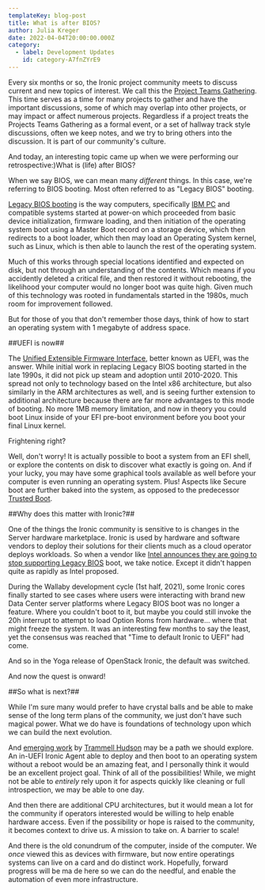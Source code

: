 ```yaml
---
templateKey: blog-post
title: What is after BIOS?
author: Julia Kreger
date: 2022-04-04T20:00:00.000Z
category:
  - label: Development Updates
    id: category-A7fnZYrE9
---
```


Every six months or so, the Ironic project community meets to discuss current and new topics of interest. We call this the [Project Teams Gathering](https://ptg.opendev.org/). This time serves as a time for many projects to gather and have the important discussions, some of which may overlap into other projects, or may impact or affect numerous projects. Regardless if a project treats the Projects Teams Gathering as a formal event, or a set of hallway track style discussions, often we keep notes, and we try to bring others into the discussion. It is part of our community's culture.

And today, an interesting topic came up when we were performing our retrospective:)What is (life) after BIOS?

When we say BIOS, we can mean many *different* things. In this case, we're referring to BIOS booting. Most often referred to as "Legacy BIOS" booting.

[Legacy BIOS booting](https://en.wikipedia.org/wiki/BIOS#Boot_process) is the way computers, specifically [IBM PC](https://en.wikipedia.org/wiki/IBM_Personal_Computer) and compatible systems started at power-on which proceeded from basic device initialization, firmware loading, and then initiation of the operating system boot using a Master Boot record on a storage device, which then redirects to a boot loader, which then may load an Operating System kernel, such as Linux, which is then able to launch the rest of the operating system.

Much of this works through special locations identified and expected on disk, but not through an understanding of the contents. Which means if you accidently deleted a critical file, and then restored it without rebooting, the likelihood your computer would no longer boot was quite high. Given much of this technology was rooted in fundamentals started in the 1980s, much room for improvement followed.

But for those of you that don't remember those days, think of how to start an operating system with 1 megabyte of address space.

##UEFI is now##

The [Unified Extensible Firmware Interface](https://en.wikipedia.org/wiki/Unified_Extensible_Firmware_Interface), better known as UEFI, was the answer. While initial work in replacing Legacy BIOS booting started in the late 1990s, it did not pick up steam and adoption until 2010-2020. This spread not only to technology based on the Intel x86 architecture, but also similarly in the ARM architectures as well, and is seeing further extension to additional architecture because there are far more advantages to this mode of booting. No more 1MB memory limitation, and now in theory you could boot Linux inside of your EFI pre-boot environment before you boot your final Linux kernel.

Frightening right?

Well, don't worry! It is actually possible to boot a system from an EFI shell, or explore the contents on disk to discover what exactly is going on. And if your lucky, you may have some graphical tools available as well before your computer is even running an operating system. Plus! Aspects like Secure boot are further baked into the system, as opposed to the predecessor [Trusted Boot](https://wiki.gentoo.org/wiki/Trusted_Boot).

##Why does this matter with Ironic?##

One of the things the Ironic community is sensitive to is changes in the Server hardware marketplace. Ironic is used by hardware and software vendors to deploy their solutions for their clients much as a cloud operator deploys workloads. So when a vendor like [Intel announces they are going to stop supporting Legacy BIOS](https://uefi.org/sites/default/files/resources/Brian_Richardson_Intel_Final.pdf) boot, we take notice. Except it didn't happen quite as rapidly as Intel proposed.

During the Wallaby development cycle (1st half, 2021), some Ironic cores finally started to see cases where users were interacting with brand new Data Center server platforms where Legacy BIOS boot was no longer a feature. Where you couldn't boot to it, but maybe you could still invoke the 20h interrupt to attempt to load Option Roms from hardware... where that might freeze the system. It was an interesting few months to say the least, yet the consensus was reached that "Time to default Ironic to UEFI" had come.

And so in the Yoga release of OpenStack Ironic, the default was switched.

And now the quest is onward!

##So what is next?##

While I'm sure many would prefer to have crystal balls and be able to make sense of the long term plans of the community, we just don't have such magical power. What we do have is foundations of technology upon which we can build the next evolution.

And [emerging work](https://twitter.com/qrs/status/1496908435488755724) by [Trammell Hudson](https://twitter.com/qrs) may be a path we should explore. An in-UEFI Ironic Agent able to deploy and then boot to an operating system without a reboot would be an amazing feat, and I personally think it would be an excellent project goal. Think of all of the possibilities! While, we might not be able to *entirely* rely upon it for aspects quickly like cleaning or full introspection, we may be able to one day.

And then there are additional CPU architectures, but it would mean a lot for the community if operators interested would be willing to help enable hardware access. Even if the possibility or hope is raised to the community, it becomes context to drive us. A mission to take on. A barrier to scale!

And there is the old conundrum of the computer, inside of the computer. We *once* viewed this as devices with firmware, but now entire operatings systems can live on a card and do distinct work. Hopefully, forward progress will be ma
de here so we can do the needful, and enable the automation of even more infrastructure.
